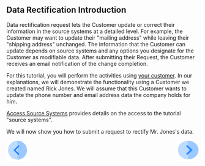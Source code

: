 ## Data Rectification Introduction

Data rectification request lets the Customer update or correct their information in the source systems at a detailed level. For example, the Customer may want to update their "mailing address" while leaving their "shipping address" unchanged. The information that the Customer can update depends on source systems and any options you designate for the Customer as modifiable data. After submitting their Request, the Customer receives an email notification of the change completion. 

For this tutorial, you will perform the activities using [your customer](../00_Setup/00_Your_Customer.md). In our explanations, we will demonstrate the functionality using a Customer we created named Rick Jones. We will assume that this Customer wants to update the phone number and email address data the company holds for him. 

[Access Source Systems](../00_Setup/00_Access_Source_Systems.md) provides details on the access to the tutorial "source systems".

We will now show you how to submit a request to rectify Mr. Jones's data.


[![Previous](../images/Previous.png)](01_Rectify_Data_Main.md)[<img align="right" width="60" height="54" src="../images/Next.png">](03_01_Rectify_Data_Tutorial.md)
